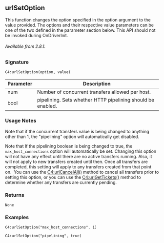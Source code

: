 ## urlSetOption

This function changes the option specified in the option argument to the value provided. The options and their respective value parameters can be one of the two defined in the parameter section below. This API should not be invoked during OnDriverInit.

###### Available from 2.8.1.

### Signature

`C4:urlSetOption(option, value)`	

| Parameter | Description |
| --- | --- |
| num | Number of concurrent transfers allowed per host. |
| bool | pipelining. Sets whether HTTP pipelining should be enabled. | 

### Usage Notes

Note that if the concurrent transfers  value is being changed to anything other than 1, the "pipelining" option will automatically get disabled.

Note that If the pipelining boolean is being changed to true, the `max_host_connections` option will automatically be set. Changing this option will not have any effect until there are no active transfers running. Also, it will not apply to new transfers created until then. Once all transfers are completed, this setting will apply to any transfers created from that point on.  You can use the [C4:urlCancelAll()][1] method to cancel all transfers prior to setting this option, or you can use the [C4:urlGetTickets()][2] method to determine whether any transfers are currently pending.


### Returns

`None`


### Examples

`C4:urlSetOption("max_host_connections", 1)`

`C4:urlSetOption("pipelining", true)`


[1]:	https://control4.github.io/docs-driverworks-api/#urlcancelall
[2]:	https://control4.github.io/docs-driverworks-api/#urlgettickets